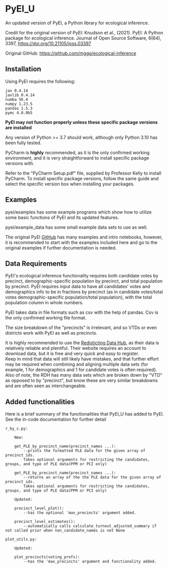 # PyEI_U
An updated version of PyEI, a Python library for ecological inference.

Credit for the original version of PyEI:
Knudson et al., (2021). PyEI: A Python package for ecological inference. Journal of Open Source Software, 6(64), 3397, https://doi.org/10.21105/joss.03397

Original GitHub: https://github.com/mggg/ecological-inference

## Installation

Using PyEI requires the following:
```
jax 0.4.14
jaxlib 0.4.14
numba 56.4
numpy 1.23.5
pandas 1.5.3
pymc 4.0.0b5
```

**PyEI may not function properly unless these specific package versions are installed**

Any version of Python >= 3.7 should work, although only Python 3.10 has been fully tested.

PyCharm is **highly** recommended, as it is the only confirmed working environment, and it is very straightforward to install specific package versions with.

Refer to the "PyCharm Setup.pdf" file, supplied by Professor Kelly to install PyCharm. To install specific package versions, follow the same guide and select the specific version box when installing your packages.

## Examples

pyei/examples has some example programs which show how to utilize some basic functions of PyEI and its updated features.

pyei/example_data has some small example data sets to use as well.

The original PyEI [GitHub](https://github.com/mggg/ecological-inference) has many examples and intro notebooks, however, it is recommended to start with the examples included here and go to the original examples if further documentation is needed.

## Data Requirements

PyEI's ecological inference functionality requires both candidate votes by precinct, demographic-specific population by precinct, and total population by precinct.
PyEI requires input data to have all candidates' votes and demographics info to be in fractions by precinct (as in candidate votes/total votes demographic-specific population/total population), with the total population column in whole numbers.

PyEI takes data in file formats such as csv with the help of pandas. Csv is the only confirmed working file format.

The size breakdown of the "precincts" is irrelevant, and so VTDs or even districts work with PyEI as well as precincts.

It is highly recommended to use the [Redisticting Data Hub](https://redistrictingdatahub.org/), as their data is relatively reliable and plentiful.
Their website requires an account to download data, but it is free and very quick and easy to register.  
Keep in mind that data will still likely have mistakes, and that further effort may be required when combining and aligning multiple data sets (for example, 1 for demographics and 1 for candidate votes is often required).
Also of note, the RDH has many data sets which are broken down by "VTD" as opposed to by "precinct", but know these are very similar breakdowns and are often seen as interchangeable.

## Added functionalities

Here is a brief summary of the functionalities that PyEI_U has added to PyEI. See the in-code documentation for further detail

```
r_by_c.py:

    New:

    get_PLE_by_precinct_name(precinct_names ...):
        --prints the formatted PLE data for the given array of precinct ids.
        Takes optional arguments for restricting the candidates, groups, and type of PLE data(PPM or PCI only)

    get_PLE_by_precinct_name(precinct_names ...):
        --returns an array of the the PLE data for the given array of precinct ids.
        Takes optional arguments for restricting the candidates, groups, and type of PLE data(PPM or PCI only)

    Updated:

    precinct_level_plot():
        --has the optional 'max_precincts' argument added.
         
    precinct_level_estimates():
        --automatically calls calculate_turnout_adjusted_summary if not called prior when non_candidate_names is not None

plot_utils.py:

    Updated:

    plot_precincts(voting_prefs):
        --has the 'max_precincts' argument and functionality added.

```